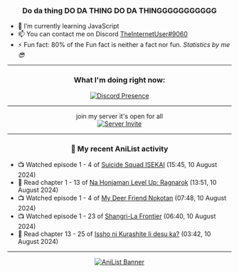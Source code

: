 <div align="center">

### Do da thing DO DA THING DO DA THINGGGGGGGGGGG
</div>

- 🌱 I’m currently learning JavaScript
- 📫 You can contact me on Discord [TheInternetUser#9060](https://discord.com/users/534117072796385300)
- ⚡ Fun fact: 80% of the Fun fact is neither a fact nor fun. _Statistics by me 😎_
<hr>

<div align="center">

### What I'm doing right now:
[![Discord Presence](https://lanyard.cnrad.dev/api/534117072796385300)](https://discord.com/users/534117072796385300)
<hr>

join my server it's open for all <br>
[![Server Invite](https://invidget.switchblade.xyz/bfYgVHxrSs)](https://discord.gg/bfYgVHxrSs)

<hr>
  
### 🌸 My recent AniList activity

</div>

<!-- ANILIST_ACTIVITY:start -->

-   📺 Watched episode 1 - 4 of [Suicide Squad ISEKAI](https://anilist.co/anime/166710) (15:45, 10 August 2024)
-   📖 Read chapter 1 - 13 of [Na Honjaman Level Up: Ragnarok](https://anilist.co/manga/179445) (13:51, 10 August 2024)
-   📺 Watched episode 1 - 4 of [My Deer Friend Nokotan](https://anilist.co/anime/175977) (07:48, 10 August 2024)
-   📺 Watched episode 1 - 23 of [Shangri-La Frontier](https://anilist.co/anime/151970) (06:40, 10 August 2024)
-   📖 Read chapter 13 - 25 of [Issho ni Kurashite Ii desu ka?](https://anilist.co/manga/159549) (03:42, 10 August 2024)

<!-- ANILIST_ACTIVITY:end -->
<hr>

<div align="center">

[![AniList Banner](https://img.anili.st/User/929966)](https://anilist.co/user/TheInternetUser)

<!-- ![Profile views](https://gpvc.arturio.dev/TheInternetUse7) Since 2023-01-09 -->
<br>


</div>
